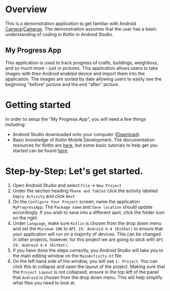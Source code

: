 
# Overview

This is a demonstration application to get familiar with Android [Camera](https://developer.android.com/training/camera)/[Camerax](https://developer.android.com/training/camerax). 
The demonstration assumes that the user has a basic understanding of coding in Kotlin in Android Studio.

## My Progress App

This application is used to track progress of crafts, buildings, weightloss, and so much more - just in pictures. This application allows users to take images with their Android enabled device and import them into the application. The images are sorted by date allowing users to easily see the beginning "before" picture and the end "after" picture.


# Getting started

In order to setup the "My Progress App", you will need a few things including:  
- Android Studio downloaded onto your computer ([Download](https://developer.android.com/studio)).
- Basic knowledge of Kotlin Mobile Development. The documentation resources for Kotlin are [here](https://kotlinlang.org/docs/reference/), but some basic tutorials to help get you started can be found [here](https://kotlinlang.org/docs/tutorials/).  


# Step-by-Step: Let's get started.

1. Open Android Studio and select `File` -> `New Project`
2. Under the section heading `Phone and Tablet` click the activity labeled `Empty Activity` and click `Next`
3. On the `Configure Your Project` screen, name the application `MyProgressApp`. The `Package name` and `Save location` should update accordingly. If you wish to save into a different spot, click the folder icon on the right.
4. Under `Language`, make sure `Kotlin` is chosen from the drop down menu and set the `Minimum SDK` to `API 19: Android 4.4 (KitKat)` to ensure that your application will run on a majority of devices. This can be changed in other projects, however, for this project we are going to stick with `API 19: Android 4.4 (KitKat)`.
5. If you have done the steps correctly, you Android Studio will take you to the main editing window on the `MainActivity.kt` file.
6. On the left hand side of the window, you will see `1: Project`. You can click this to collapse and open the layout of the project. Making sure that the `Project Layout` is not collapsed, ensure in the top left of the panel that `Android` is chosen from the drop down menu. This will help simplify what files you need to look at.
